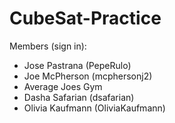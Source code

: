 # CubeSat-Practice

Members (sign in):
- Jose Pastrana (PepeRulo)
- Joe McPherson (mcphersonj2)
- Average Joes Gym
- Dasha Safarian (dsafarian)
- Olivia Kaufmann (OliviaKaufmann)
